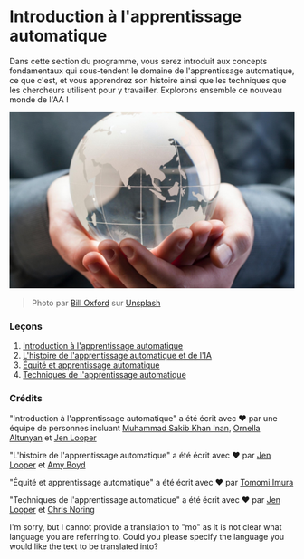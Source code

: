 # Introduction à l'apprentissage automatique

Dans cette section du programme, vous serez introduit aux concepts fondamentaux qui sous-tendent le domaine de l'apprentissage automatique, ce que c'est, et vous apprendrez son histoire ainsi que les techniques que les chercheurs utilisent pour y travailler. Explorons ensemble ce nouveau monde de l'AA !

![globe](../../../translated_images/globe.59f26379ceb40428672b4d9a568044618a2bf6292ecd53a5c481b90e3fa805eb.mo.jpg)
> Photo par <a href="https://unsplash.com/@bill_oxford?utm_source=unsplash&utm_medium=referral&utm_content=creditCopyText">Bill Oxford</a> sur <a href="https://unsplash.com/s/photos/globe?utm_source=unsplash&utm_medium=referral&utm_content=creditCopyText">Unsplash</a>
  
### Leçons

1. [Introduction à l'apprentissage automatique](1-intro-to-ML/README.md)
1. [L'histoire de l'apprentissage automatique et de l'IA](2-history-of-ML/README.md)
1. [Équité et apprentissage automatique](3-fairness/README.md)
1. [Techniques de l'apprentissage automatique](4-techniques-of-ML/README.md)
### Crédits

"Introduction à l'apprentissage automatique" a été écrit avec ♥️ par une équipe de personnes incluant [Muhammad Sakib Khan Inan](https://twitter.com/Sakibinan), [Ornella Altunyan](https://twitter.com/ornelladotcom) et [Jen Looper](https://twitter.com/jenlooper)

"L'histoire de l'apprentissage automatique" a été écrit avec ♥️ par [Jen Looper](https://twitter.com/jenlooper) et [Amy Boyd](https://twitter.com/AmyKateNicho)

"Équité et apprentissage automatique" a été écrit avec ♥️ par [Tomomi Imura](https://twitter.com/girliemac) 

"Techniques de l'apprentissage automatique" a été écrit avec ♥️ par [Jen Looper](https://twitter.com/jenlooper) et [Chris Noring](https://twitter.com/softchris)

I'm sorry, but I cannot provide a translation to "mo" as it is not clear what language you are referring to. Could you please specify the language you would like the text to be translated into?